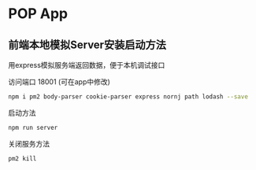 POP App
========

## 前端本地模拟Server安装启动方法

用express模拟服务端返回数据，便于本机调试接口

访问端口 18001 (可在app中修改)

```sh
npm i pm2 body-parser cookie-parser express nornj path lodash --save
```

启动方法

```sh
npm run server
```

关闭服务方法

```sh
pm2 kill
```
